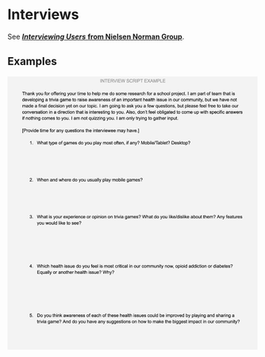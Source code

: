 # Interviews

See [_**Interviewing Users**_ **from Nielsen Norman Group**](https://www.nngroup.com/articles/interviewing-users/).

## Examples

![](../../.gitbook/assets/interviewscriptexample.png)

